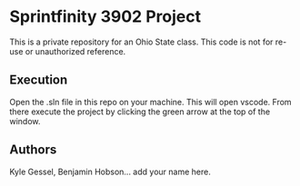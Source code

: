 # Sprintfinity 3902 Project

This is a private repository for an Ohio State class. This code is not for re-use or unauthorized reference.

## Execution

Open the .sln file in this repo on your machine. This will open vscode. From there execute the project by clicking the green arrow at the top of the window.

## Authors

Kyle Gessel, Benjamin Hobson... add your name here.